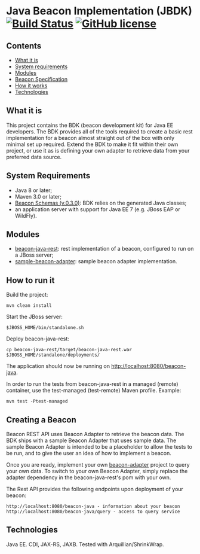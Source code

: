 # Java Beacon Implementation (JBDK) [![Build Status](https://travis-ci.org/mcupak/beacon-java.svg?branch=develop)](https://travis-ci.org/mcupak/beacon-java) [![GitHub license](https://img.shields.io/badge/license-mit-blue.svg)](https://raw.githubusercontent.com/mcupak/beacon-java/develop/LICENSE)

## Contents

* [What it is](#what-it-is)
* [System requirements](#system-requirements)
* [Modules](#Modules)
* [Beacon Specification](#beacon-specification)
* [How it works](#how-it-works)
* [Technologies](#technologies)

## What it is
This project contains the BDK (beacon development kit) for Java EE developers. The BDK provides all of the tools required
to create a basic rest implementation for a beacon almost straight out of the box with only minimal set up required.
Extend the BDK to make it fit within their own project, or use it as is defining your own adapter to retrieve data from
your preferred data source.

## System Requirements
- Java 8 or later;
- Maven 3.0 or later;
- [Beacon Schemas (v.0.3.0)](https://github.com/ga4gh/beacon-team): BDK relies on the generated Java classes;
- an application server with support for Java EE 7 (e.g. JBoss EAP or WildFly).

## Modules
- [beacon-java-rest](/beacon-java-rest): rest implementation of a beacon, configured to run on a JBoss server;
- [sample-beacon-adapter](/sample-beacon-adapter): sample beacon adapter implementation.

## How to run it
Build the project:

    mvn clean install

Start the JBoss server:

    $JBOSS_HOME/bin/standalone.sh

Deploy beacon-java-rest:

    cp beacon-java-rest/target/beacon-java-rest.war $JBOSS_HOME/standalone/deployments/

The application should now be running on <http://localhost:8080/beacon-java>.

In order to run the tests from beacon-java-rest in a managed (remote) container, use the test-managed (test-remote) Maven profile. Example:

    mvn test -Ptest-managed

## Creating a Beacon
Beacon REST API uses Beacon Adapter to retrieve the beacon data. The BDK ships with a sample Beacon Adapter that uses
sample data. The sample Beacon Adapter is intended to be a placeholder to allow the tests to be run, and to give the user
an idea of how to implement a beacon.

Once you are ready, implement your own [beacon-adapter](https://github.com/mcupak/beacon-service) project to query your
own data. To switch to your own Beacon Adapter, simply replace the adapter dependency in the beacon-java-rest's pom with
your own.

The Rest API provides the following endpoints upon deployment of your beacon:

    http://localhost:8080/beacon-java - information about your beacon
    http://localhost:8080/beacon-java/query - access to query service


## Technologies
Java EE. CDI, JAX-RS, JAXB. Tested with Arquillian/ShrinkWrap.